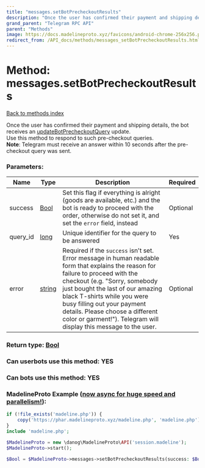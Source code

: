 ```yaml
---
title: "messages.setBotPrecheckoutResults"
description: "Once the user has confirmed their payment and shipping details, the bot receives an [updateBotPrecheckoutQuery](../constructors/updateBotPrecheckoutQuery.html) update.  "
grand_parent: "Telegram RPC API"
parent: "Methods"
image: https://docs.madelineproto.xyz/favicons/android-chrome-256x256.png
redirect_from: /API_docs/methods/messages_setBotPrecheckoutResults.html
---
```

# Method: messages.setBotPrecheckoutResults
[Back to methods index](index.html)



Once the user has confirmed their payment and shipping details, the bot receives an [updateBotPrecheckoutQuery](../constructors/updateBotPrecheckoutQuery.html) update.  
Use this method to respond to such pre-checkout queries.  
**Note**: Telegram must receive an answer within 10 seconds after the pre-checkout query was sent.

### Parameters:

| Name     |    Type       | Description | Required |
|----------|---------------|-------------|----------|
|success|[Bool](/API_docs/types/Bool.html) | Set this flag if everything is alright (goods are available, etc.) and the bot is ready to proceed with the order, otherwise do not set it, and set the `error` field, instead | Optional|
|query\_id|[long](/API_docs/types/long.html) | Unique identifier for the query to be answered | Yes|
|error|[string](/API_docs/types/string.html) | Required if the `success` isn't set. Error message in human readable form that explains the reason for failure to proceed with the checkout (e.g. "Sorry, somebody just bought the last of our amazing black T-shirts while you were busy filling out your payment details. Please choose a different color or garment!"). Telegram will display this message to the user. | Optional|


### Return type: [Bool](/API_docs/types/Bool.html)

### Can userbots use this method: **YES**

### Can bots use this method: **YES**


### MadelineProto Example ([now async for huge speed and parallelism!](https://docs.madelineproto.xyz/docs/ASYNC.html)):


```php
if (!file_exists('madeline.php')) {
    copy('https://phar.madelineproto.xyz/madeline.php', 'madeline.php');
}
include 'madeline.php';

$MadelineProto = new \danog\MadelineProto\API('session.madeline');
$MadelineProto->start();

$Bool = $MadelineProto->messages->setBotPrecheckoutResults(success: $Bool, query_id: $long, error: 'string', );
```

